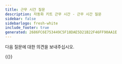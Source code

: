 ```yaml
---
title: 근무 시간 질문
description: 자동화 키트 근무 시간 - 근무 시간 질문
sidebar: false
sidebarlogo: fresh-white
include_footer: true
generated: 2686FC6E753449C5F18DAE5D21B22F46FF90AA1E
---
```


다음 질문에 대한 의견을 보내주십시오.

{{<questions showNavigationButtons=false >}}
